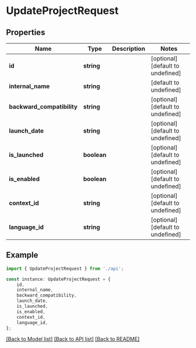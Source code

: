 # UpdateProjectRequest


## Properties

Name | Type | Description | Notes
------------ | ------------- | ------------- | -------------
**id** | **string** |  | [optional] [default to undefined]
**internal_name** | **string** |  | [default to undefined]
**backward_compatibility** | **string** |  | [optional] [default to undefined]
**launch_date** | **string** |  | [optional] [default to undefined]
**is_launched** | **boolean** |  | [optional] [default to undefined]
**is_enabled** | **boolean** |  | [optional] [default to undefined]
**context_id** | **string** |  | [optional] [default to undefined]
**language_id** | **string** |  | [optional] [default to undefined]

## Example

```typescript
import { UpdateProjectRequest } from './api';

const instance: UpdateProjectRequest = {
    id,
    internal_name,
    backward_compatibility,
    launch_date,
    is_launched,
    is_enabled,
    context_id,
    language_id,
};
```

[[Back to Model list]](../README.md#documentation-for-models) [[Back to API list]](../README.md#documentation-for-api-endpoints) [[Back to README]](../README.md)
